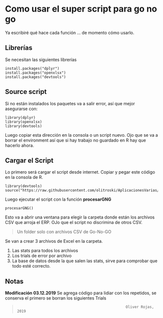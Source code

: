 # Como usar el super script para go no go

Ya escribiré qué hace cada función ... de momento cómo usarlo.

## Librerías

Se necesitan las siguientes librerías

```
install.packages("dplyr")
install.packages("openxlsx")
install.packages("devtools")
```



## Source script

Si no están instalados los paquetes va a salir error, así que mejor asegurarse con:

```
library(dplyr)
library(openxlsx)
library(devtools)
```

Luego copiar esta dirección en la consola o un script nuevo. Ojo que se va a borrar el environment así que si hay trabajo no guardado en R hay que hacerlo ahora.

## Cargar el Script

Lo primero será cargar el script desde internet. Copiar y pegar este código en la consola de R.

```
library(devtools)
source("https://raw.githubusercontent.com/olitroski/AplicacionesVarias/master/GoNoGo/script_button_events.R")
```

Luego ejecutar el script con la función **procesarGNG** 

```
procesarGNG()
```

Esto va a abrir una ventana para elegir la carpeta donde están los archivos CSV que arroja el ERP. OJo que el  script no discrimina de otros CSV.

> Un folder solo con archivos CSV de Go-No-GO

Se van a crear 3 archivos de Excel en la carpeta. 

1. Las stats para todos los archivos
2. Los trials de error por archivo
3. La base de datos desde la que salen las stats, sirve para comprobar que todo esté correcto.



## Notas

**Modificación 03.12.2019**
Se agrega código para lidiar con los repetidos, se conserva el primero se borran los siguientes Trials




>                                                       Oliver Rojas,  2019

